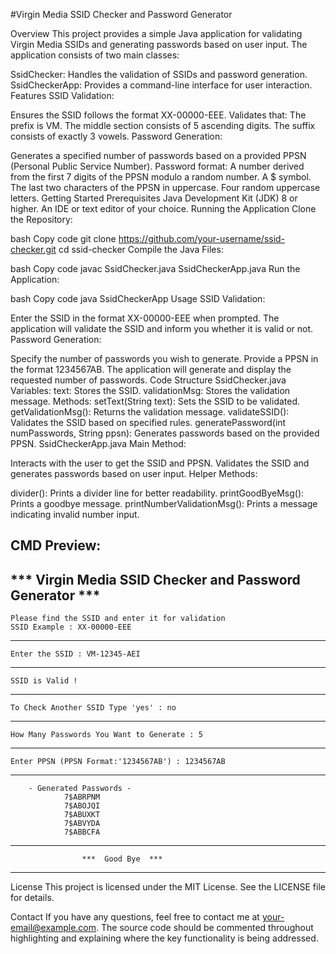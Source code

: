 #Virgin Media SSID Checker and Password Generator

Overview
This project provides a simple Java application for validating Virgin Media SSIDs and generating passwords based on user input. The application consists of two main classes:

SsidChecker: Handles the validation of SSIDs and password generation.
SsidCheckerApp: Provides a command-line interface for user interaction.
Features
SSID Validation:

Ensures the SSID follows the format XX-00000-EEE.
Validates that:
The prefix is VM.
The middle section consists of 5 ascending digits.
The suffix consists of exactly 3 vowels.
Password Generation:

Generates a specified number of passwords based on a provided PPSN (Personal Public Service Number).
Password format:
A number derived from the first 7 digits of the PPSN modulo a random number.
A $ symbol.
The last two characters of the PPSN in uppercase.
Four random uppercase letters.
Getting Started
Prerequisites
Java Development Kit (JDK) 8 or higher.
An IDE or text editor of your choice.
Running the Application
Clone the Repository:

bash
Copy code
git clone https://github.com/your-username/ssid-checker.git
cd ssid-checker
Compile the Java Files:

bash
Copy code
javac SsidChecker.java SsidCheckerApp.java
Run the Application:

bash
Copy code
java SsidCheckerApp
Usage
SSID Validation:

Enter the SSID in the format XX-00000-EEE when prompted.
The application will validate the SSID and inform you whether it is valid or not.
Password Generation:

Specify the number of passwords you wish to generate.
Provide a PPSN in the format 1234567AB.
The application will generate and display the requested number of passwords.
Code Structure
SsidChecker.java
Variables:
text: Stores the SSID.
validationMsg: Stores the validation message.
Methods:
setText(String text): Sets the SSID to be validated.
getValidationMsg(): Returns the validation message.
validateSSID(): Validates the SSID based on specified rules.
generatePassword(int numPasswords, String ppsn): Generates passwords based on the provided PPSN.
SsidCheckerApp.java
Main Method:

Interacts with the user to get the SSID and PPSN.
Validates the SSID and generates passwords based on user input.
Helper Methods:

divider(): Prints a divider line for better readability.
printGoodByeMsg(): Prints a goodbye message.
printNumberValidationMsg(): Prints a message indicating invalid number input.

CMD Preview:
-------------------------------------------------------------
  *** Virgin Media SSID Checker and Password Generator ***
-------------------------------------------------------------
    Please find the SSID and enter it for validation
    SSID Example : XX-00000-EEE
-------------------------------------------------------------
    Enter the SSID : VM-12345-AEI
-------------------------------------------------------------
    SSID is Valid !
-------------------------------------------------------------
    To Check Another SSID Type 'yes' : no
-------------------------------------------------------------
    How Many Passwords You Want to Generate : 5
-------------------------------------------------------------
    Enter PPSN (PPSN Format:'1234567AB') : 1234567AB
-------------------------------------------------------------
        - Generated Passwords -
                7$ABRPNM
                7$ABOJQI
                7$ABUXKT
                7$ABVYDA
                7$ABBCFA
-------------------------------------------------------------
                    ***  Good Bye  ***
-------------------------------------------------------------


License
This project is licensed under the MIT License. See the LICENSE file for details.

Contact
If you have any questions, feel free to contact me at your-email@example.com.
  The source code should be commented throughout highlighting and explaining where the key functionality is being addressed.

